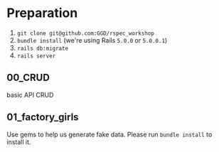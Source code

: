 # Preparation

1. `git clone git@github.com:GGD/rspec_workshop`
1. `bundle install` (we're using Rails `5.0.0` or `5.0.0.1`)
1. `rails db:migrate`
1. `rails server`


## 00_CRUD
  basic API CRUD

## 01_factory_girls
  Use gems to help us generate fake data.
  Please run `bundle install` to install it.
